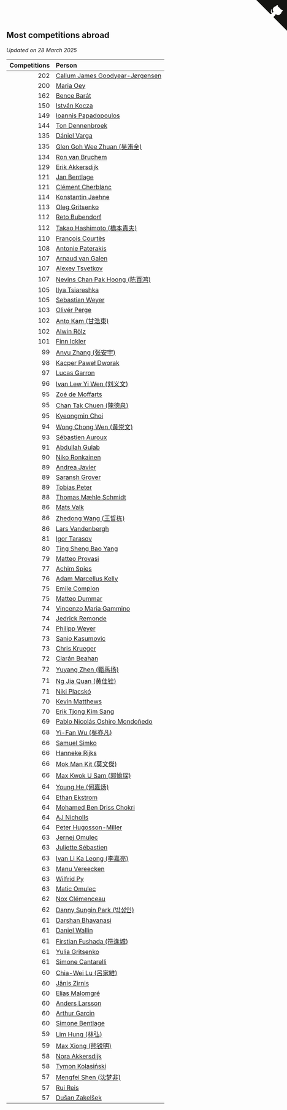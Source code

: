 ## Most competitions abroad

*Updated on 28 March 2025*

| Competitions | Person |
| ---: | :--- |
| 202 | [Callum James Goodyear-Jørgensen](https://www.worldcubeassociation.org/persons/2012GOOD02) |
| 200 | [Maria Oey](https://www.worldcubeassociation.org/persons/2007OEYM01) |
| 162 | [Bence Barát](https://www.worldcubeassociation.org/persons/2008BARA01) |
| 150 | [István Kocza](https://www.worldcubeassociation.org/persons/2005KOCZ01) |
| 149 | [Ioannis Papadopoulos](https://www.worldcubeassociation.org/persons/2013PAPA01) |
| 144 | [Ton Dennenbroek](https://www.worldcubeassociation.org/persons/2003DENN01) |
| 135 | [Dániel Varga](https://www.worldcubeassociation.org/persons/2008VARG01) |
| 135 | [Glen Goh Wee Zhuan (吴洧全)](https://www.worldcubeassociation.org/persons/2015ZHUA01) |
| 134 | [Ron van Bruchem](https://www.worldcubeassociation.org/persons/2003BRUC01) |
| 129 | [Erik Akkersdijk](https://www.worldcubeassociation.org/persons/2005AKKE01) |
| 121 | [Jan Bentlage](https://www.worldcubeassociation.org/persons/2010BENT01) |
| 121 | [Clément Cherblanc](https://www.worldcubeassociation.org/persons/2014CHER05) |
| 114 | [Konstantin Jaehne](https://www.worldcubeassociation.org/persons/2015JAEH01) |
| 113 | [Oleg Gritsenko](https://www.worldcubeassociation.org/persons/2011GRIT01) |
| 112 | [Reto Bubendorf](https://www.worldcubeassociation.org/persons/2012BUBE01) |
| 112 | [Takao Hashimoto (橋本貴夫)](https://www.worldcubeassociation.org/persons/2007HASH01) |
| 110 | [François Courtès](https://www.worldcubeassociation.org/persons/2008COUR01) |
| 108 | [Antonie Paterakis](https://www.worldcubeassociation.org/persons/2012PATE01) |
| 107 | [Arnaud van Galen](https://www.worldcubeassociation.org/persons/2006GALE01) |
| 107 | [Alexey Tsvetkov](https://www.worldcubeassociation.org/persons/2017TSVE02) |
| 107 | [Nevins Chan Pak Hoong (陈百鸿)](https://www.worldcubeassociation.org/persons/2010CHAN20) |
| 105 | [Ilya Tsiareshka](https://www.worldcubeassociation.org/persons/2012TERE01) |
| 105 | [Sebastian Weyer](https://www.worldcubeassociation.org/persons/2010WEYE02) |
| 103 | [Olivér Perge](https://www.worldcubeassociation.org/persons/2007PERG01) |
| 102 | [Anto Kam (甘浩東)](https://www.worldcubeassociation.org/persons/2017TUNG13) |
| 102 | [Alwin Rölz](https://www.worldcubeassociation.org/persons/2016ROLZ01) |
| 101 | [Finn Ickler](https://www.worldcubeassociation.org/persons/2012ICKL01) |
| 99 | [Anyu Zhang (张安宇)](https://www.worldcubeassociation.org/persons/2012ZHAN08) |
| 98 | [Kacper Paweł Dworak](https://www.worldcubeassociation.org/persons/2020DWOR01) |
| 97 | [Lucas Garron](https://www.worldcubeassociation.org/persons/2006GARR01) |
| 96 | [Ivan Lew Yi Wen (刘义文)](https://www.worldcubeassociation.org/persons/2012WENI01) |
| 95 | [Zoé de Moffarts](https://www.worldcubeassociation.org/persons/2010MOFF02) |
| 95 | [Chan Tak Chuen (陳德泉)](https://www.worldcubeassociation.org/persons/2007CHUE01) |
| 95 | [Kyeongmin Choi](https://www.worldcubeassociation.org/persons/2017CHOI07) |
| 94 | [Wong Chong Wen (黄崇文)](https://www.worldcubeassociation.org/persons/2014WENW01) |
| 93 | [Sébastien Auroux](https://www.worldcubeassociation.org/persons/2008AURO01) |
| 91 | [Abdullah Gulab](https://www.worldcubeassociation.org/persons/2014GULA02) |
| 90 | [Niko Ronkainen](https://www.worldcubeassociation.org/persons/2010RONK01) |
| 89 | [Andrea Javier](https://www.worldcubeassociation.org/persons/2010JAVI01) |
| 89 | [Saransh Grover](https://www.worldcubeassociation.org/persons/2014GROV01) |
| 89 | [Tobias Peter](https://www.worldcubeassociation.org/persons/2014PETE03) |
| 88 | [Thomas Mæhle Schmidt](https://www.worldcubeassociation.org/persons/2013SCHM02) |
| 86 | [Mats Valk](https://www.worldcubeassociation.org/persons/2007VALK01) |
| 86 | [Zhedong Wang (王哲栋)](https://www.worldcubeassociation.org/persons/2015WANG83) |
| 86 | [Lars Vandenbergh](https://www.worldcubeassociation.org/persons/2003VAND01) |
| 81 | [Igor Tarasov](https://www.worldcubeassociation.org/persons/2016TARA04) |
| 80 | [Ting Sheng Bao Yang](https://www.worldcubeassociation.org/persons/2008BAOY01) |
| 79 | [Matteo Provasi](https://www.worldcubeassociation.org/persons/2009PROV01) |
| 77 | [Achim Spies](https://www.worldcubeassociation.org/persons/2021SPIE01) |
| 76 | [Adam Marcellus Kelly](https://www.worldcubeassociation.org/persons/2016KELL10) |
| 75 | [Emile Compion](https://www.worldcubeassociation.org/persons/2007COMP01) |
| 75 | [Matteo Dummar](https://www.worldcubeassociation.org/persons/2017DUMM01) |
| 74 | [Vincenzo Maria Gammino](https://www.worldcubeassociation.org/persons/2016GAMM01) |
| 74 | [Jedrick Remonde](https://www.worldcubeassociation.org/persons/2008REMO01) |
| 74 | [Philipp Weyer](https://www.worldcubeassociation.org/persons/2010WEYE01) |
| 73 | [Sanio Kasumovic](https://www.worldcubeassociation.org/persons/2009KASU01) |
| 73 | [Chris Krueger](https://www.worldcubeassociation.org/persons/2006KRUE01) |
| 72 | [Ciarán Beahan](https://www.worldcubeassociation.org/persons/2012BEAH01) |
| 72 | [Yuyang Zhen (甄禹扬)](https://www.worldcubeassociation.org/persons/2013ZHEN11) |
| 71 | [Ng Jia Quan (黄佳铨)](https://www.worldcubeassociation.org/persons/2015QUAN03) |
| 71 | [Niki Placskó](https://www.worldcubeassociation.org/persons/2008PLAC01) |
| 70 | [Kevin Matthews](https://www.worldcubeassociation.org/persons/2010MATT02) |
| 70 | [Erik Tjong Kim Sang](https://www.worldcubeassociation.org/persons/2018SANG01) |
| 69 | [Pablo Nicolás Oshiro Mondoñedo](https://www.worldcubeassociation.org/persons/2010MOND01) |
| 68 | [Yi-Fan Wu (吳亦凡)](https://www.worldcubeassociation.org/persons/2010WUIF01) |
| 66 | [Samuel Simko](https://www.worldcubeassociation.org/persons/2016SIMK01) |
| 66 | [Hanneke Rijks](https://www.worldcubeassociation.org/persons/2008RIJK01) |
| 66 | [Mok Man Kit (莫文傑)](https://www.worldcubeassociation.org/persons/2009KITM01) |
| 66 | [Max Kwok U Sam (郭愉琛)](https://www.worldcubeassociation.org/persons/2018SAMK01) |
| 64 | [Young He (何嘉炀)](https://www.worldcubeassociation.org/persons/2014HEYO01) |
| 64 | [Ethan Ekstrom](https://www.worldcubeassociation.org/persons/2018EKST01) |
| 64 | [Mohamed Ben Driss Chokri](https://www.worldcubeassociation.org/persons/2015CHOK01) |
| 64 | [AJ Nicholls](https://www.worldcubeassociation.org/persons/2015NICH04) |
| 64 | [Peter Hugosson-Miller](https://www.worldcubeassociation.org/persons/2021HUGO01) |
| 63 | [Jernej Omulec](https://www.worldcubeassociation.org/persons/2010OMUL01) |
| 63 | [Juliette Sébastien](https://www.worldcubeassociation.org/persons/2014SEBA01) |
| 63 | [Ivan Li Ka Leong (李嘉亮)](https://www.worldcubeassociation.org/persons/2015LEON02) |
| 63 | [Manu Vereecken](https://www.worldcubeassociation.org/persons/2010VERE01) |
| 63 | [Wilfrid Py](https://www.worldcubeassociation.org/persons/2016PYWI01) |
| 63 | [Matic Omulec](https://www.worldcubeassociation.org/persons/2010OMUL02) |
| 62 | [Nox Clémenceau](https://www.worldcubeassociation.org/persons/2015CLEM03) |
| 62 | [Danny Sungin Park (박성인)](https://www.worldcubeassociation.org/persons/2015PARK13) |
| 61 | [Darshan Bhavanasi](https://www.worldcubeassociation.org/persons/2022BHAV01) |
| 61 | [Daniel Wallin](https://www.worldcubeassociation.org/persons/2013WALL03) |
| 61 | [Firstian Fushada (符逢城)](https://www.worldcubeassociation.org/persons/2015FUSH01) |
| 61 | [Yulia Gritsenko](https://www.worldcubeassociation.org/persons/2012SIDO01) |
| 61 | [Simone Cantarelli](https://www.worldcubeassociation.org/persons/2012CANT02) |
| 60 | [Chia-Wei Lu (呂家維)](https://www.worldcubeassociation.org/persons/2007LUCH01) |
| 60 | [Jānis Zirnis](https://www.worldcubeassociation.org/persons/2013ZIRN01) |
| 60 | [Elias Malomgré](https://www.worldcubeassociation.org/persons/2017MALO02) |
| 60 | [Anders Larsson](https://www.worldcubeassociation.org/persons/2003LARS01) |
| 60 | [Arthur Garcin](https://www.worldcubeassociation.org/persons/2014GARC27) |
| 60 | [Simone Bentlage](https://www.worldcubeassociation.org/persons/2014OHLE01) |
| 59 | [Lim Hung (林弘)](https://www.worldcubeassociation.org/persons/2016HUNG08) |
| 59 | [Max Xiong (熊锐明)](https://www.worldcubeassociation.org/persons/2015XION03) |
| 58 | [Nora Akkersdijk](https://www.worldcubeassociation.org/persons/2009CHRI03) |
| 58 | [Tymon Kolasiński](https://www.worldcubeassociation.org/persons/2016KOLA02) |
| 57 | [Mengfei Shen (沈梦非)](https://www.worldcubeassociation.org/persons/2018SHEN07) |
| 57 | [Rui Reis](https://www.worldcubeassociation.org/persons/2015REIS02) |
| 57 | [Dušan Zakelšek](https://www.worldcubeassociation.org/persons/2012ZAKE02) |


<a href="https://github.com/jonatanklosko/wca_statistics" class="github-corner" aria-label="View source on Github"><svg width="80" height="80" viewBox="0 0 250 250" style="fill:#151513; color:#fff; position: absolute; top: 0; border: 0; right: 0;" aria-hidden="true"><path d="M0,0 L115,115 L130,115 L142,142 L250,250 L250,0 Z"></path><path d="M128.3,109.0 C113.8,99.7 119.0,89.6 119.0,89.6 C122.0,82.7 120.5,78.6 120.5,78.6 C119.2,72.0 123.4,76.3 123.4,76.3 C127.3,80.9 125.5,87.3 125.5,87.3 C122.9,97.6 130.6,101.9 134.4,103.2" fill="currentColor" style="transform-origin: 130px 106px;" class="octo-arm"></path><path d="M115.0,115.0 C114.9,115.1 118.7,116.5 119.8,115.4 L133.7,101.6 C136.9,99.2 139.9,98.4 142.2,98.6 C133.8,88.0 127.5,74.4 143.8,58.0 C148.5,53.4 154.0,51.2 159.7,51.0 C160.3,49.4 163.2,43.6 171.4,40.1 C171.4,40.1 176.1,42.5 178.8,56.2 C183.1,58.6 187.2,61.8 190.9,65.4 C194.5,69.0 197.7,73.2 200.1,77.6 C213.8,80.2 216.3,84.9 216.3,84.9 C212.7,93.1 206.9,96.0 205.4,96.6 C205.1,102.4 203.0,107.8 198.3,112.5 C181.9,128.9 168.3,122.5 157.7,114.1 C157.9,116.9 156.7,120.9 152.7,124.9 L141.0,136.5 C139.8,137.7 141.6,141.9 141.8,141.8 Z" fill="currentColor" class="octo-body"></path></svg></a><style>.github-corner:hover .octo-arm{animation:octocat-wave 560ms ease-in-out}@keyframes octocat-wave{0%,100%{transform:rotate(0)}20%,60%{transform:rotate(-25deg)}40%,80%{transform:rotate(10deg)}}@media (max-width:500px){.github-corner:hover .octo-arm{animation:none}.github-corner .octo-arm{animation:octocat-wave 560ms ease-in-out}}</style>
